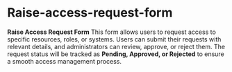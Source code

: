 # Raise-access-request-form
**Raise Access Request Form**    This form allows users to request access to specific resources, roles, or systems. Users can submit their requests with relevant details, and administrators can review, approve, or reject them. The request status will be tracked as **Pending, Approved, or Rejected** to ensure a smooth access management process.
